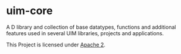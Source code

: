 # uim-core

A D library and collection of base datatypes, functions and additional features used in several UIM libraries, projects and applications.

This Project is licensed under [Apache 2](http://www.apache.org/licenses/LICENSE-2.0.txt).
